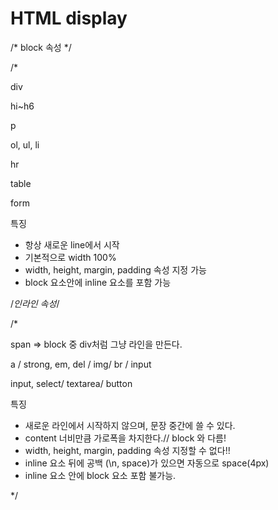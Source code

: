 # HTML display



/* block 속성 */

/* 

div

hi~h6

p

ol, ul, li

hr

table

form

특징 

- 항상 새로운 line에서 시작
- 기본적으로 width 100%
- width, height, margin, padding 속성 지정 가능
- block 요소안에 inline 요소를 포함 가능



/*인라인 속성*/

/*

span => block 중 div처럼 그냥 라인을 만든다.

a / strong, em, del / img/ br / input 

input, select/ textarea/ button



특징 

- 새로운 라인에서 시작하지 않으며, 문장 중간에 쓸 수 있다.
- content 너비만큼 가로폭을 차지한다.// block 와 다름!
- width, height, margin, padding 속성 지정할 수 없다!!
- inline 요소 뒤에 공백 (\n, space)가 있으면 자동으로 space(4px)
- inline 요소 안에 block 요소 포함 불가능.



*/